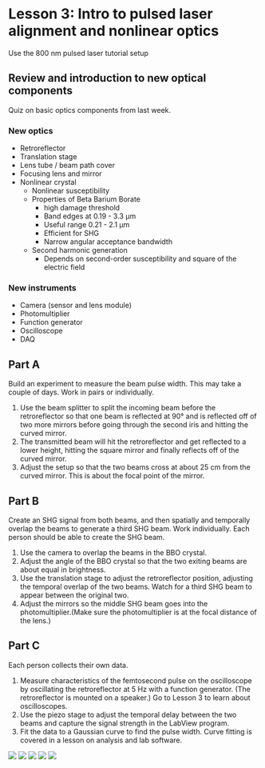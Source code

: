 # Lesson 3: Intro to pulsed laser alignment and nonlinear optics

Use the 800 nm pulsed laser tutorial setup

## Review and introduction to new optical components

Quiz on basic optics components from last week.

### New optics
- Retroreflector
- Translation stage
- Lens tube / beam path cover
- Focusing lens and mirror
- Nonlinear crystal
    - Nonlinear susceptibility
    - Properties of Beta Barium Borate
        - high damage threshold
        - Band edges at 0.19 - 3.3 μm
        - Useful range 0.21 - 2.1 μm
        - Efficient for SHG
        - Narrow angular acceptance bandwidth
    - Second harmonic generation
        - Depends on second-order susceptibility and square of the electric field

### New instruments
- Camera (sensor and lens module)
- Photomultiplier
- Function generator
- Oscilloscope
- DAQ

## Part A

Build an experiment to measure the beam pulse width. This may take a couple of days. Work in pairs or individually. 

1. Use the beam splitter to split the incoming beam before the retroreflector so that one beam is reflected at 90° and is reflected off of two more mirrors before going through the second iris and hitting the curved mirror.
2. The transmitted beam will hit the retroreflector and get reflected to a lower height, hitting the square mirror and finally reflects off of the curved mirror.
3. Adjust the setup so that the two beams cross at about 25 cm from the curved mirror. This is about the focal point of the mirror.


## Part B

Create an SHG signal from both beams, and then spatially and temporally overlap the beams to generate a third SHG beam. Work individually. Each person should be able to create the SHG beam.

1. Use the camera to overlap the beams in the BBO crystal.
2. Adjust the angle of the BBO crystal so that the two exiting beams are about equal in brightness.
3. Use the translation stage to adjust the retroreflector position, adjusting the temporal overlap of the two beams. Watch for a third SHG beam to appear between the original two.
4. Adjust the mirrors so the middle SHG beam goes into the photomultiplier.(Make sure the photomultiplier is at the focal distance of the lens.)


## Part C
Each person collects their own data.

1. Measure characteristics of the femtosecond pulse on the oscilloscope by oscillating the retroreflector at 5 Hz with a function generator. (The retroreflector is mounted on a speaker.) Go to Lesson 3 to learn about oscilloscopes.
2. Use the piezo stage to adjust the temporal delay between the two beams and capture the signal strength in the LabView program.
3. Fit the data to a Gaussian curve to find the pulse width. Curve fitting is covered in a lesson on analysis and lab software.

![](../images/SHG_above.jpeg)
![](../images/SHG_back.jpeg)
![](../images/SHG_front.jpeg)
![](../images/SHG_side.jpeg)
![](../images/SHG_side_close_up.jpeg)